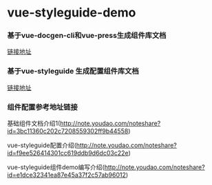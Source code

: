 # vue-styleguide-demo
### 基于vue-docgen-cli和vue-press生成组件库文档
[链接地址](https://github.com/YYNGUFD/vue-styleguide-demo/tree/master/vue-docgen-cli)

### 基于vue-styleguide 生成配置组件库文档
[链接地址](https://github.com/YYNGUFD/vue-styleguide-demo/tree/master/vue-styleguide)

###  组件配置参考地址链接
基础组件文档介绍1(http://note.youdao.com/noteshare?id=3bc11360c202c7208559302ff9b44558)

vue-styleguide配置介绍(http://note.youdao.com/noteshare?id=f9ee526414301cc619ddb9d6dc03c22e)

vue-styleguide组件demo编写介绍(http://note.youdao.com/noteshare?id=e1dce32341ea87e45a37f2c57ab96012)
